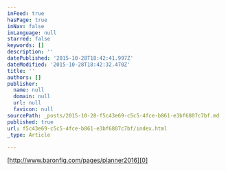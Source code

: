 ```yaml
---
inFeed: true
hasPage: true
inNav: false
inLanguage: null
starred: false
keywords: []
description: ''
datePublished: '2015-10-28T18:42:41.997Z'
dateModified: '2015-10-28T18:42:32.470Z'
title: ''
authors: []
publisher:
  name: null
  domain: null
  url: null
  favicon: null
sourcePath: _posts/2015-10-28-f5c43e69-c5c5-4fce-b861-e3bf6807c7bf.md
published: true
url: f5c43e69-c5c5-4fce-b861-e3bf6807c7bf/index.html
_type: Article

---
```

[http://www.baronfig.com/pages/planner2016][0]

[0]: http://www.baronfig.com/pages/planner2016